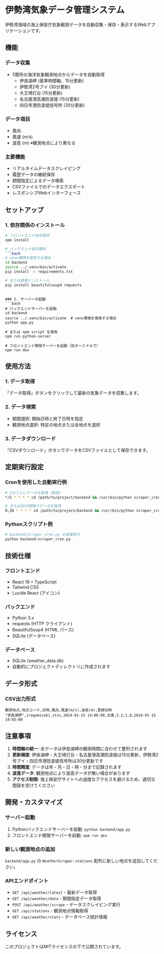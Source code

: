 # 伊勢湾気象データ管理システム

伊勢湾海域の海上保安庁気象観測データを自動収集・保存・表示するWebアプリケーションです。

## 機能

### データ収集
- 5箇所の海洋気象観測地点からデータを自動取得
  - 伊良湖岬 (基準時間軸、15分更新)
  - 伊勢湾2号ブイ (30分更新)
  - 大王埼灯台 (15分更新)
  - 名古屋港高潮防波堤 (15分更新)
  - 四日市港防波堤信号所 (30分更新)

### データ項目
- 風向
- 風速 (m/s)
- 波高 (m) ※観測地点により異なる

### 主要機能
- リアルタイムデータスクレイピング
- 履歴データの継続保存
- 期間指定によるデータ検索
- CSVファイルでのデータエクスポート
- レスポンシブWebインターフェース

## セットアップ

### 1. 依存関係のインストール
```bash
# フロントエンド依存関係
npm install

# バックエンド依存関係
```bash
# venv環境を使用する場合
cd backend
source ../.venv/bin/activate
pip install -r requirements.txt

# または直接インストール
pip install beautifulsoup4 requests
```
```

### 2. サーバーの起動
```bash
# バックエンドサーバーを起動
cd backend
source ../.venv/bin/activate  # venv環境を使用する場合
python app.py

# または npm script を使用
npm run python-server

# フロントエンド開発サーバーを起動（別ターミナルで）
npm run dev
```

## 使用方法

### 1. データ取得
「データ取得」ボタンをクリックして最新の気象データを収集します。

### 2. データ検索
- 期間選択: 開始日時と終了日時を指定
- 観測地点選択: 特定の地点または全地点を選択

### 3. データダウンロード
「CSVダウンロード」ボタンでデータをCSVファイルとして保存できます。

## 定期実行設定

### Cronを使用した自動実行例
```bash
# 5分ごとにデータを取得（推奨）
*/5 * * * * cd /path/to/project/backend && /usr/bin/python scraper_cron.py

# または30分間隔でデータを取得
0,30 * * * * cd /path/to/project/backend && /usr/bin/python scraper_cron.py
```

### Pythonスクリプト例
```python
# backend/scraper_cron.py を直接実行
python backend/scraper_cron.py
```

## 技術仕様

### フロントエンド
- React 18 + TypeScript
- Tailwind CSS
- Lucide React (アイコン)

### バックエンド
- Python 3.x
- requests (HTTP クライアント)
- BeautifulSoup4 (HTML パース)
- SQLite (データベース)

### データベース
- SQLite (weather_data.db)
- 自動的にプロジェクトディレクトリに作成されます

## データ形式

### CSV出力形式
```csv
観測地点,地点コード,日時,風向,風速(m/s),波高(m),登録日時
"伊良湖岬",iragomisaki_vtss,2024-01-15 14:00:00,北東,5.2,1.8,2024-01-15 14:05:00
```

## 注意事項

1. **時間軸の統一**: 全データは伊良湖岬の観測時間に合わせて整列されます
2. **更新頻度**: 伊良湖岬・大王埼灯台・名古屋港高潮防波堤は15分更新、伊勢湾2号ブイ・四日市港防波堤信号所は30分更新です
3. **時間精度**: データは年・月・日・時・分まで記録されます
4. **波高データ**: 観測地点により波高データが無い場合があります
5. **アクセス制限**: 海上保安庁サイトへの過度なアクセスを避けるため、適切な間隔を空けてください

## 開発・カスタマイズ

### サーバー起動
1. Pythonバックエンドサーバーを起動: `python backend/app.py`
2. フロントエンド開発サーバーを起動: `npm run dev`

### 新しい観測地点の追加
`backend/app.py` の `WeatherScraper.stations` 配列に新しい地点を追加してください。

### APIエンドポイント
- `GET /api/weather/latest` - 最新データ取得
- `GET /api/weather/data` - 期間指定データ取得
- `POST /api/weather/scrape` - データスクレイピング実行
- `GET /api/stations` - 観測地点情報取得
- `GET /api/weather/stats` - データベース統計情報

## ライセンス

このプロジェクトはMITライセンスの下で公開されています。